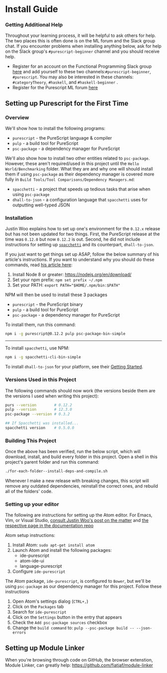 # Install Guide

### Getting Additional Help

Throughout your learning process, it will be helpful to ask others for help. The two places this is often done is on the ML forum and the Slack group chat. If you encounter problems when installing anything below, ask for help on the Slack group's `#purescript-beginner` channel and you should receive help.

- Register for an account on the Functional Programming Slack group [here](https://fpchat-invite.herokuapp.com/) and add yourself to these two channels:`#purescript-beginner`, `#purescript`. You may also be interested in these channels: `#categoryTheory`, `#haskell`, and `#haskell-beginner` .
- Register for the Purescript ML forum [here](https://discourse.purescript.org/)

## Setting up Purescript for the First Time

### Overview

We'll show how to install the following programs:
- `purescript` - the PureScript language & compiler
- `pulp` - a build tool for PureScript
- `psc-package` - a dependency manager for PureScript

We'll also show how to install two other entities related to `psc-package`. However, these aren't required/used in this project until the `Hello World/Benchmarking` folder. What they are and why one will should install them if using `psc-package` as their dependency manager is covered more fully in `Build Tools/Tool Comparisons/Dependency Managers.md`:
- `spacchetti` - a project that speeds up tedious tasks that arise when using `psc-package`
- `dhall-to-json` - a configuration language that `spacchetti` uses for outputting well-typed JSON

### Installation

Justin Woo explains how to set up one's environment for the `0.12.x` release but has not been updated for two things. First, the PureScript release at the time was `0.12.0` but now `0.12.2` is out. Second, he did not include instructions for setting up [`spacchetti`](https://github.com/justinwoo/spacchetti) and its counterpart, `dhall-to-json`.

If you just want to get things set up ASAP, follow the below summary of his article's instructions. If you want to understand why you should do these commands, read [his article here](https://qiita.com/kimagure/items/570e6f2bbce5b4724564):
1. Install Node 8 or greater: https://nodejs.org/en/download/
2. Set your npm prefix: `npm set prefix ~/.npm`
3. Set your PATH: `export PATH="$HOME/.npm/bin:$PATH"`

NPM will then be used to install these 3 packages
- `purescript` - the PureScript binary
- `pulp` - a build tool for PureScript
- `psc-package` - a dependency manager for PureScript

To install them, run this command:
```bash
npm i -g purescript@0.12.2 pulp psc-package-bin-simple
```

<hr>

To install `spacchetti`, use NPM:
```bash
npm i -g spacchetti-cli-bin-simple
```

To install `dhall-to-json` for your platform, see their [Getting Started](https://github.com/dhall-lang/dhall-lang/wiki/Getting-started%3A-Generate-JSON-or-YAML#installation).

### Versions Used in this Project

The following commands should now work (the versions beside them are the versions I used when writing this project):
```bash
purs --version        # 0.12.2
pulp --version        # 12.3.0
psc-package --version # 0.3.2

## If Spacchetti was installed...
spacchetti version    # 0.5.0.0
```

### Building This Project

Once the above has been verified, run the below script, which will download, install, and build every folder in this project. Open a shell in this project's parent folder and run this command:
```bash
./for-each-folder--install-deps-and-compile.sh
```

Whenever I make a new release with breaking changes, this script will remove any outdated dependencies, reinstall the correct ones, and rebuild all of the folders' code.

### Setting up your editor

The following are instructions for setting up the Atom editor. For Emacs, Vim, or Visual Studio, [consult Justin Woo's post on the matter](https://qiita.com/kimagure/items/570e6f2bbce5b4724564#install-some-editor-plugins) and [the respective page in the documentation repo](https://github.com/purescript/documentation/blob/master/ecosystem/Editor-and-tool-support.md#emacs)

Atom setup instructions:
1. Install Atom: `sudo apt-get install atom`
2. Launch Atom and install the following packages:
    - ide-purescript
    - atom-ide-ui
    - language-purescript
3. Configure `ide-purescript`

The Atom package, `ide-purescript`, is configured to `Bower`, but we'll be using `psc-package` as our dependency manager for this project. Follow these instructions
1. Open Atom's settings dialog (`CTRL+,`)
2. Click on the `Packages` tab
3. Search for `ide-purescript`
4. Click on the `Settings` button in the entry that appears
5. Check the `Add psc-package sources` checkbox
6. Change the `build command` to: `pulp --psc-package build -- --json-errors`

## Setting up Module Linker

When you're browsing through code on GitHub, the browser extenstion, Module Linker, can greatly help:
https://github.com/fiatjaf/module-linker
